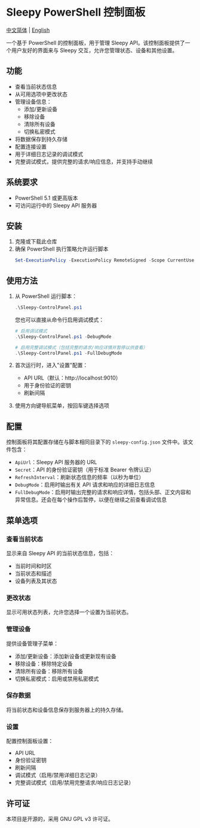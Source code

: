 # Sleepy PowerShell 控制面板

[中文简体](ControlPanel/README_zh.md) | [English](README.md)

一个基于 PowerShell 的控制面板，用于管理 Sleepy API。该控制面板提供了一个用户友好的界面来与 Sleepy 交互，允许您管理状态、设备和其他设置。

## 功能

- 查看当前状态信息
- 从可用选项中更改状态
- 管理设备信息：
  - 添加/更新设备
  - 移除设备
  - 清除所有设备
  - 切换私密模式
- 将数据保存到持久存储
- 配置连接设置
- 用于详细日志记录的调试模式
- 完整调试模式，提供完整的请求/响应信息，并支持手动继续

## 系统要求

- PowerShell 5.1 或更高版本
- 可访问运行中的 Sleepy API 服务器

## 安装

1. 克隆或下载此仓库
2. 确保 PowerShell 执行策略允许运行脚本
   ```powershell
   Set-ExecutionPolicy -ExecutionPolicy RemoteSigned -Scope CurrentUser
   ```

## 使用方法

1. 从 PowerShell 运行脚本：
   ```powershell
   .\Sleepy-ControlPanel.ps1
   ```

   您也可以直接从命令行启用调试模式：
   ```powershell
   # 启用调试模式
   .\Sleepy-ControlPanel.ps1 -DebugMode

   # 启用完整调试模式（包括完整的请求/响应详情并暂停以供查看）
   .\Sleepy-ControlPanel.ps1 -FullDebugMode
   ```

2. 首次运行时，进入"设置"配置：
   - API URL（默认：http://localhost:9010）
   - 用于身份验证的密钥
   - 刷新间隔

3. 使用方向键导航菜单，按回车键选择选项

## 配置

控制面板将其配置存储在与脚本相同目录下的 `sleepy-config.json` 文件中。该文件包含：

- `ApiUrl`：Sleepy API 服务器的 URL
- `Secret`：API 的身份验证密钥（用于标准 Bearer 令牌认证）
- `RefreshInterval`：刷新状态信息的频率（以秒为单位）
- `DebugMode`：启用时输出有关 API 请求和响应的详细日志信息
- `FullDebugMode`：启用时输出完整的请求和响应详情，包括头部、正文内容和异常信息。还会在每个操作后暂停，以便在继续之前查看调试信息

## 菜单选项

### 查看当前状态
显示来自 Sleepy API 的当前状态信息，包括：
- 当前时间和时区
- 当前状态和描述
- 设备列表及其状态

### 更改状态
显示可用状态列表，允许您选择一个设置为当前状态。

### 管理设备
提供设备管理子菜单：
- 添加/更新设备：添加新设备或更新现有设备
- 移除设备：移除特定设备
- 清除所有设备：移除所有设备
- 切换私密模式：启用或禁用私密模式

### 保存数据
将当前状态和设备信息保存到服务器上的持久存储。

### 设置
配置控制面板设置：
- API URL
- 身份验证密钥
- 刷新间隔
- 调试模式（启用/禁用详细日志记录）
- 完整调试模式（启用/禁用完整请求/响应日志记录）

## 许可证

本项目是开源的，采用 GNU GPL v3 许可证。